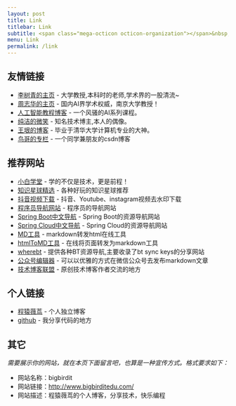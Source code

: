 ```yaml
---
layout: post
title: Link
titlebar: Link
subtitle: <span class="mega-octicon octicon-organization"></span>&nbsp;&nbsp; Resource link
menu: Link
permalink: /link
---
```


## 友情链接

- [李树青的主页](http://www.njcie.com/) - 大学教授,本科时的老师,学术界的一股清流~
- [周志华的主页](https://cs.nju.edu.cn/zhouzh/) - 国内AI界学术权威，南京大学教授！
- [人工智能教程博客](http://www.captainbed.net/blog-neo) - 一个风骚的AI系列课程。
- [纯洁的微笑](http://www.ityouknow.com/) - 知名技术博主,本人的偶像。
- [王垠的博客](http://www.yinwang.org/) - 毕业于清华大学计算机专业的大神。
- [鸟哥的专栏](https://blog.csdn.net/hellozpc) - 一个同学兼朋友的csdn博客

## 推荐网站

- [小白学堂](http://www.itmind.net/) - 学的不仅是技术，更是前程！
- [知识星球精选](http://www.zsxq100.com/just-talk-about-make-money) - 各种好玩的知识星球推荐
- [抖音视频下载](https://free-tiktok.com/) - 抖音、Youtube、instagram视频去水印下载
- [程序员导航网站](http://tooool.org/) - 程序员的导航网站 
- [Spring Boot中文导航](http://springboot.fun/) - Spring Boot的资源导航网站    
- [Spring Cloud中文导航](http://springcloud.fun/) - Spring Cloud的资源导航网站    
- [MD工具](http://relatos.top/md/) - markdown转发html在线工具  
- [htmlToMD工具](http://relatos.top/2md/) - 在线将页面转发为markdown工具  
- [wherebt](http://wherebt.com/) - 提供各种BT资源导航,主要收录了bt sync keys的分享网站
- [公众号编辑器](http://md.ityouknow.com/) - 可以以优雅的方式在微信公众号去发布markdown文章
- [技术博客联盟](http://techblog.pub/) - 原创技术博客作者交流的地方


## 个人链接

- [程猿薇茑](http://www.bigbirditedu.com/) - 个人独立博客
- [github](https://github.com/bigbirditedu) -  我分享代码的地方


## 其它  

*需要展示你的网站，就在本页下面留言吧，也算是一种宣传方式。格式要求如下：*

- 网站名称：bigbirdit  
- 网站链接：http://www.bigbirditedu.com/  
- 网站描述：程猿薇茑的个人博客，分享技术，快乐编程  

